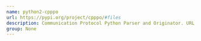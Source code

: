 ```yaml
---
name: python2-cpppo
url: https://pypi.org/project/cpppo/#files
description: Communication Protocol Python Parser and Originator. URL : https://pypi.org/project/cpppo/#files Groups : None
group: None
---
```


